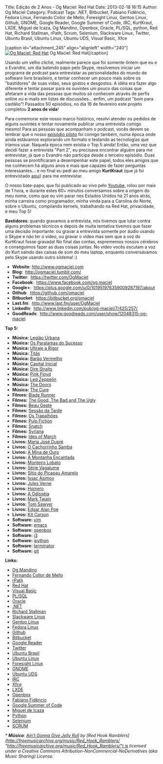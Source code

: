 Title: Edição de 2 Anos - Og Maciel: Red Hat
Date: 2013-02-18 16:15
Author: Og Maciel
Category: Podcast
Tags: .NET, Bitbucket, Fabiano Fidêncio, Fedora Linux, Fernando Collor de Mello, Foresight Linux, Gentoo Linux, Github, GNOME, Google Reader, Google Summer of Code, IRC, KurtKraut, LXDE, Miguel de Icaza, Og Mandino, Openbox, Oracle, PL/SQL, python, Red Hat, Richard Stallman, rPath, Scrum, Selenium, Slackware Linux, Twitter, Ubuntu Brasil, Ubuntu Linux, Ubuntu UDS, Visual Basic, Xfce


[caption id="attachment\_245" align="alignleft" width="240"][![Og
Maciel: Red
Hat](http://www.castalio.info/wp-content/uploads/2013/02/6818482688_bea7d638ec_n.jpg)](http://www.castalio.info/wp-content/uploads/2013/02/6818482688_bea7d638ec_n.jpg)
Og Maciel: Red Hat[/caption]

Usando um velho cliché, realmente parece que foi somente ôntem que eu e
o Evandro, um dia batendo papo pelo Skype, resolvemos iniciar um
programa de podcast para entrevistar as personalidades do mundo de
software livre brasileiro, e tentar conhecer um pouco mais sobre os
"bastidores" de suas vidas, seus gostos e desgostos. A idéia era fazer
algo diferente e tentar passar para os ouvintes um pouco das coisas que
afetaram a vida das pessoas que muitos só conhecem através de perfís
online ou e-mails em listas de discussões... enfim, um podcast "bom para
castálio"! Passados 50 episódios, no dia 16 de fevereiro este projeto
completou **2 anos de vida**!

Para comemorar este nosso marco histórico, resolvi atender os pedidos de
alguns ouvintes e tentar novamente publicar uma entrevista comigo mesmo!
Para as pessoas que acompanham o podcast, vocês devem se lembrar que o
nosso [episódio piloto](http://bit.ly/12YS1pU "http://bit.ly/12YS1pU")
foi comigo também, numa época onde ainda estávamos explorando um formato
e testando as tecnologias que iríamos usar. Naquela época nem existia o
Top 5 ainda! Então, uma vez que decidi fazer a entrevista "Part 2", eu
precisava encontrar alguém para me entrevistar, já que o Evandro não
participa desde o terceiro episódio. Duas pessoas se prontificaram a
desempenhar este papel, todos eles amigos que me conhecem há alguns anos
e mais que capazes de fazer perguntas interessantes... e no final eu
pedi ao meu amigo **KurtKraut** (que já foi entrevistado
[aqui](http://bit.ly/VAfGLG "http://bit.ly/VAfGLG")) para me
entrevistar.

O nosso bate-papo, que foi publicado ao vivo pelo
[Youtube](http://bit.ly/12MJKVZ "http://bit.ly/12MJKVZ"), rolou por mais
de 1 hora, e durante estes 60+ minutos conversamos sobre a origem do meu
nome, como que eu vim parar nos Estados Unidos há 21 anos atrás, minha
carreira como programador, minha vinda para a Carolina do Norte, sobre o
Ubuntu, compilando kernels, trabalhando na Red Hat, privacidade, e meu
Top 5!

**Bastidores**: quando gravamos a entrevista, nós tivemos que lutar
contra alguns problemas técnicos e depois de muita tentativa tivemos que
fazer uma decisão importante: ou gravar a entrevista somente por áudio
usando o Skype e não ter o vídeo, ou gravar o vídeo mas sem que a voz do
KurtKraut fosse gravada! No final das contas, esprememos nossos cérebros
e conseguimos fazer as duas coisas juntas. No vídeo vocês escutam a voz
do Kurt saindo das caixas de som do meu laptop, enquanto conversávamos
pelo Skype usando outro sistema! :)

-   **Website**: <http://www.ogmaciel.com>
-   **Blog**:  <http://ogmaciel.tumblr.com/>
-   **Twitter**:  <https://twitter.com/OgMaciel>
-   **Facebook**:  <https://www.facebook.com/og.maciel>
-   **Google+**:
     <https://plus.google.com/u/0/101951976359009287197/about>
-   **Github**:  <https://github.com/omaciel>
-   **Bitbucket**:  <https://bitbucket.org/omaciel>
-   **Last.fm**:  <http://www.last.fm/user/OgMaciel>
-   **LinkedIn**:  <http://www.linkedin.com/pub/og-maciel/7/425/257/>
-   **GoodReads**:
     <http://www.goodreads.com/user/show/12048315-og-maciel>

**Top 5:**

-   **Música:** [Legião
    Urbana](http://www.last.fm/search?q=Legião+Urbana)
-   **Música:** [Os Paralamas do
    Sucesso](http://www.last.fm/search?q=Os+Paralamas+do+Sucesso)
-   **Música:** [Ultraje a
    Rigor](http://www.last.fm/search?q=Ultraje+a+Rigor)
-   **Música:** [Titãs](http://www.last.fm/search?q=Titãs)
-   **Música:** [Barão
    Vermelho](http://www.last.fm/search?q=Barão+Vermelho)
-   **Música:** [Capital
    Inicial](http://www.last.fm/search?q=Capital+Inicial)
-   **Música:** [Dire Straits](http://www.last.fm/search?q=Dire+Straits)
-   **Música:** [Pink Floyd](http://www.last.fm/search?q=Pink+Floyd)
-   **Música:** [Led Zeppelin](http://www.last.fm/search?q=Led+Zeppelin)
-   **Música:** [The Doors](http://www.last.fm/search?q=The+Doors)
-   **Música:** [The Cure](http://www.last.fm/search?q=The+Cure)
-   **Filmes:** [Blade
    Runner](http://www.imdb.com/find?s=all&q=Blade+Runner)
-   **Filmes:** [The Good, The Bad and The
    Ugly](http://www.imdb.com/find?s=all&q=The+Good,+The+Bad+and+The+Ugly)
-   **Filmes:** [Beau
    Geste](http://www.imdb.com/find?s=all&q=Beau+Geste)
-   **Filmes:** [Sessão da
    Tarde](http://www.imdb.com/find?s=all&q=Sessão+da+Tarde)
-   **Filmes:** [Os
    Trapalhões](http://www.imdb.com/find?s=all&q=Os+Trapalhões)
-   **Filmes:** [Pulp
    Fiction](http://www.imdb.com/find?s=all&q=Pulp+Fiction)
-   **Filmes:** [Snatch](http://www.imdb.com/find?s=all&q=Snatch)
-   **Filmes:** [Syriana](http://www.imdb.com/find?s=all&q=Syriana)
-   **Filmes:** [Ides of
    March](http://www.imdb.com/find?s=all&q=Ides+of+March)
-   **Livros:** [Maria José
    Dupré](http://www.amazon.com/s/ref=nb_sb_noss?url=search-alias%3Dstripbooks&field-keywords=Maria+José+Dupré)
-   **Livros:** [O Cachorrinho
    Samba](http://www.amazon.com/s/ref=nb_sb_noss?url=search-alias%3Dstripbooks&field-keywords=O+Cachorrinho+Samba)
-   **Livros:** [A Mina de
    Ouro](http://www.amazon.com/s/ref=nb_sb_noss?url=search-alias%3Dstripbooks&field-keywords=A+Mina+de+Ouro)
-   **Livros:** [A Montanha
    Encantada](http://www.amazon.com/s/ref=nb_sb_noss?url=search-alias%3Dstripbooks&field-keywords=A+Montanha+Encantada)
-   **Livros:** [Monteiro
    Lobato](http://www.amazon.com/s/ref=nb_sb_noss?url=search-alias%3Dstripbooks&field-keywords=Monteiro+Lobato)
-   **Livros:** [Série
    Vagalume](http://www.amazon.com/s/ref=nb_sb_noss?url=search-alias%3Dstripbooks&field-keywords=Série+Vagalume)
-   **Livros:** [Sítio do Picapau
    Amarelo](http://www.amazon.com/s/ref=nb_sb_noss?url=search-alias%3Dstripbooks&field-keywords=Sítio+do+Picapau+Amarelo)
-   **Livros:** [Issac
    Asimov](http://www.amazon.com/s/ref=nb_sb_noss?url=search-alias%3Dstripbooks&field-keywords=Issac+Asimov)
-   **Livros:** [Jules
    Verne](http://www.amazon.com/s/ref=nb_sb_noss?url=search-alias%3Dstripbooks&field-keywords=Jules+Verne)
-   **Livros:**
    [Homero](http://www.amazon.com/s/ref=nb_sb_noss?url=search-alias%3Dstripbooks&field-keywords=Homero)
-   **Livros:** [A
    Odisséia](http://www.amazon.com/s/ref=nb_sb_noss?url=search-alias%3Dstripbooks&field-keywords=A+Odisséia)
-   **Livros:** [Mark
    Twain](http://www.amazon.com/s/ref=nb_sb_noss?url=search-alias%3Dstripbooks&field-keywords=Mark+Twain)
-   **Livros:** [Tom
    Sawyer](http://www.amazon.com/s/ref=nb_sb_noss?url=search-alias%3Dstripbooks&field-keywords=Tom+Sawyer)
-   **Livros:** [Edgar Alan
    Poe](http://www.amazon.com/s/ref=nb_sb_noss?url=search-alias%3Dstripbooks&field-keywords=Edgar+Alan+Poe)
-   **Livros:** [Kit
    Carson](http://www.amazon.com/s/ref=nb_sb_noss?url=search-alias%3Dstripbooks&field-keywords=Kit+Carson)
-   **Software:** [vim](http://www.vim.org/ "http://www.vim.org/")
-   **Software:**
    [emacs](https://www.gnu.org/software/emacs "https://www.gnu.org/software/emacs")
-   **Software:** [openbox](http://openbox.org/ "http://openbox.org/")
-   **Software:** [i3](http://i3wm.org/ "http://i3wm.org/")
-   **Software:** [ipython](http://ipython.org/ "http://ipython.org/")
-   **Software:**
    [terminator](http://www.tenshu.net/p/terminator.html "http://www.tenshu.net/p/terminator.html")
-   **Software:** [git](http://git-scm.com/ "http://git-scm.com/")

**Links:**

-   [Og Mandino](https://duckduckgo.com/?q=Og+Mandino)
-   [Fernando Collor de
    Mello](https://duckduckgo.com/?q=Fernando+Collor+de+Mello)
-   [rPath](https://duckduckgo.com/?q=rPath)
-   [Red Hat](https://duckduckgo.com/?q=Red+Hat)
-   [Visual Basic](https://duckduckgo.com/?q=Visual+Basic)
-   [PL/SQL](https://duckduckgo.com/?q=PL/SQL)
-   [Oracle](https://duckduckgo.com/?q=Oracle)
-   [.NET](https://duckduckgo.com/?q=.NET)
-   [Richard Stallman](https://duckduckgo.com/?q=Richard+Stallman)
-   [Slackware Linux](https://duckduckgo.com/?q=Slackware+Linux)
-   [Gentoo Linux](https://duckduckgo.com/?q=Gentoo+Linux)
-   [Fedora Linux](https://duckduckgo.com/?q=Fedora+Linux)
-   [Github](https://duckduckgo.com/?q=Github)
-   [Bitbucket](https://duckduckgo.com/?q=Bitbucket)
-   [Google Reader](https://duckduckgo.com/?q=Google+Reader)
-   [Twitter](https://duckduckgo.com/?q=Twitter)
-   [Ubuntu Brasil](https://duckduckgo.com/?q=Ubuntu+Brasil)
-   [Ubuntu Linux](https://duckduckgo.com/?q=Ubuntu+Linux)
-   [Foresight Linux](https://duckduckgo.com/?q=Foresight+Linux)
-   [GNOME](https://duckduckgo.com/?q=GNOME)
-   [Ubuntu UDS](https://duckduckgo.com/?q=Ubuntu+UDS)
-   [IRC](https://duckduckgo.com/?q=IRC)
-   [Xfce](https://duckduckgo.com/?q=Xfce)
-   [LXDE](https://duckduckgo.com/?q=LXDE)
-   [Openbox](https://duckduckgo.com/?q=Openbox)
-   [Fabiano Fidêncio](https://duckduckgo.com/?q=Fabiano+Fidêncio)
-   [Google Summer of
    Code](https://duckduckgo.com/?q=Google+Summer+of+Code)
-   [Miguel de Icaza](https://duckduckgo.com/?q=Miguel+de+Icaza)
-   [Python](https://duckduckgo.com/?q=Python)
-   [Selenium](https://duckduckgo.com/?q=Selenium)
-   [SCRUM](https://duckduckgo.com/?q=SCRUM)

*\* **Música**: [Ain't Gonna Give Jelly
Roll](http://freemusicarchive.org/music/Red_Hook_Ramblers/Live__WFMU_on_Antique_Phonograph_Music_Program_with_MAC_Feb_8_2011/Red_Hook_Ramblers_-_12_-_Aint_Gonna_Give_Jelly_Roll "http://freemusicarchive.org/music/Red_Hook_Ramblers/Live__WFMU_on_Antique_Phonograph_Music_Program_with_MAC_Feb_8_2011/Red_Hook_Ramblers_-_12_-_Aint_Gonna_Give_Jelly_Roll") by [Red
Hook
Ramblers](http://freemusicarchive.org/music/Red_Hook_Ramblers/ "http://freemusicarchive.org/music/Red_Hook_Ramblers/") is
licensed under a Creative Commons
Attribution-NonCommercial-NoDerivatives (aka Music Sharing) License.*

